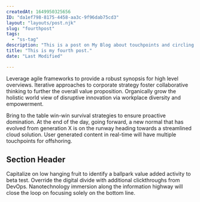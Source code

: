 ```yaml
---
createdAt: 1649950325656
ID: "da1ef798-8175-4458-aa3c-9f96dab75cd3"
layout: "layouts/post.njk"
slug: "fourthpost"
tags:
  - "ss-tag"
description: "This is a post on My Blog about touchpoints and circling wagons."
title: "This is my fourth post."
date: "Last Modified"

---
```

Leverage agile frameworks to provide a robust synopsis for high level overviews. Iterative approaches to corporate strategy foster collaborative thinking to further the overall value proposition. Organically grow the holistic world view of disruptive innovation via workplace diversity and empowerment.

Bring to the table win-win survival strategies to ensure proactive domination. At the end of the day, going forward, a new normal that has evolved from generation X is on the runway heading towards a streamlined cloud solution. User generated content in real-time will have multiple touchpoints for offshoring.

## Section Header

Capitalize on low hanging fruit to identify a ballpark value added activity to beta test. Override the digital divide with additional clickthroughs from DevOps. Nanotechnology immersion along the information highway will close the loop on focusing solely on the bottom line.